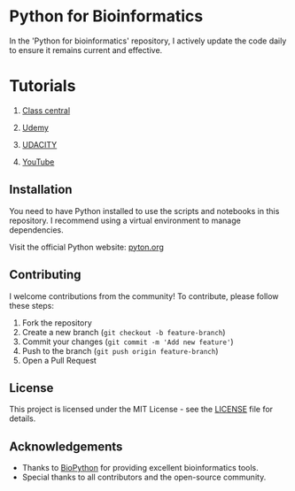 
# Python for Bioinformatics

In the 'Python for bioinformatics' repository, I actively update the code daily to ensure it remains current and effective.

# Tutorials 

1) [Class central](https://www.classcentral.com/course/youtube-python-for-bioinformatics-beginner-level-102701)

2) [Udemy](https://www.udemy.com/course/bioinformatics-with-python/?couponCode=ST9MT71624)

3) [UDACITY](https://www.udacity.com/course/introduction-to-python--ud1110)

4) [YouTube](https://www.youtube.com/playlist?list=PLe1-kjuYBZ07-9C2ntn_G81g59ZEK7KNc)


## Installation
You need to have Python installed to use the scripts and notebooks in this repository. I recommend using a virtual environment to manage dependencies.

Visit the official Python website: [pyton.org](https://www.python.org/)


## Contributing
I welcome contributions from the community! To contribute, please follow these steps:

1. Fork the repository
2. Create a new branch (`git checkout -b feature-branch`)
3. Commit your changes (`git commit -m 'Add new feature'`)
4. Push to the branch (`git push origin feature-branch`)
5. Open a Pull Request

## License
This project is licensed under the MIT License - see the [LICENSE](LICENSE) file for details.

## Acknowledgements
- Thanks to [BioPython](https://biopython.org/) for providing excellent bioinformatics tools.
- Special thanks to all contributors and the open-source community.





